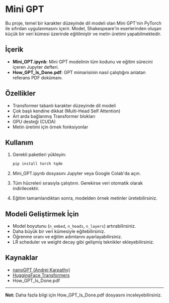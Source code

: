 # Mini GPT

Bu proje, temel bir karakter düzeyinde dil modeli olan Mini GPT'nin PyTorch ile sıfırdan uygulanmasını içerir. Model, Shakespeare'in eserlerinden oluşan küçük bir veri kümesi üzerinde eğitilmiştir ve metin üretimi yapabilmektedir.

## İçerik

- **Mini_GPT.ipynb**: Mini GPT modelinin tüm kodunu ve eğitim sürecini içeren Jupyter defteri.
- **How_GPT_Is_Done.pdf**: GPT mimarisinin nasıl çalıştığını anlatan referans PDF dokümanı.

## Özellikler

- Transformer tabanlı karakter düzeyinde dil modeli
- Çok başlı kendine dikkat (Multi-Head Self Attention)
- Art arda bağlanmış Transformer blokları
- GPU desteği (CUDA)
- Metin üretimi için örnek fonksiyonlar

## Kullanım

1. Gerekli paketleri yükleyin:
    ```sh
    pip install torch tqdm
    ```

2. Mini_GPT.ipynb dosyasını Jupyter veya Google Colab'da açın.

3. Tüm hücreleri sırasıyla çalıştırın. Gerekirse veri otomatik olarak indirilecektir.

4. Eğitim tamamlandıktan sonra, modelden örnek metinler üretebilirsiniz.

## Modeli Geliştirmek İçin

- Model boyutunu (`n_embed`, `n_heads`, `n_layers`) artırabilirsiniz.
- Daha büyük bir veri kümesiyle eğitebilirsiniz.
- Öğrenme oranı ve eğitim adımlarını ayarlayabilirsiniz.
- LR scheduler ve weight decay gibi gelişmiş teknikler ekleyebilirsiniz.

## Kaynaklar

- [nanoGPT (Andrej Karpathy)](https://github.com/karpathy/nanoGPT)
- [HuggingFace Transformers](https://huggingface.co/docs/transformers/en/index)
- How_GPT_Is_Done.pdf

---

**Not:** Daha fazla bilgi için How_GPT_Is_Done.pdf dosyasını inceleyebilirsiniz.
